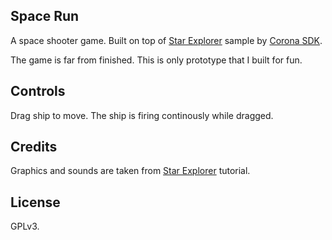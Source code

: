 ## Space Run

A space shooter game. Built on top of [Star Explorer][1] sample by [Corona SDK][2].

The game is far from finished. This is only prototype that I built for fun.

## Controls

Drag ship to move. The ship is firing continously while dragged.

## Credits

Graphics and sounds are taken from [Star Explorer][1] tutorial.

## License

GPLv3.

[1]: https://docs.coronalabs.com/guide/programming/01/index.html
[2]: https://coronalabs.com/

